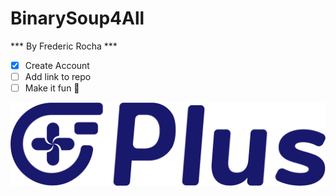 # BinarySoup4All

*** By Frederic Rocha ***


- [x] Create Account
- [ ] Add link to repo
- [ ] Make it fun :tada:

![Plus Logo](plus_logo_blue.png)

